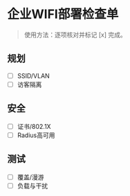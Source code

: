 # 企业WIFI部署检查单

> 使用方法：逐项核对并标记 [x] 完成。

## 规划

- [ ] SSID/VLAN
- [ ] 访客隔离

## 安全

- [ ] 证书/802.1X
- [ ] Radius高可用

## 测试

- [ ] 覆盖/漫游
- [ ] 负载与干扰
